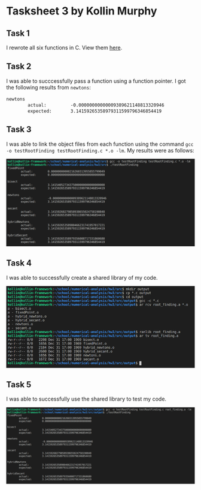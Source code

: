 # Tasksheet 3 by Kollin Murphy

## Task 1

I rewrote all six functions in C. View them [here](https://github.com/kollinmurphy/math4610/tree/master/hw3/src).


## Task 2

I was able to succcessfully pass a function using a function pointer. I got the following results from `newtons`:

```
newtons
        actual:         -0.00000000000009389621148813320946
        expected:       3.14159265358979311599796346854419
```


## Task 3

I was able to link the object files from each function using the command `gcc -o testRootFinding testRootFinding.c *.o -lm`. My results were as follows:

![task3](img/task3.png)


## Task 4

I was able to successfully create a shared library of my code.

![task4](img/task4.png)


## Task 5

I was able to successfully use the shared library to test my code.

![task5](img/task5.png)
